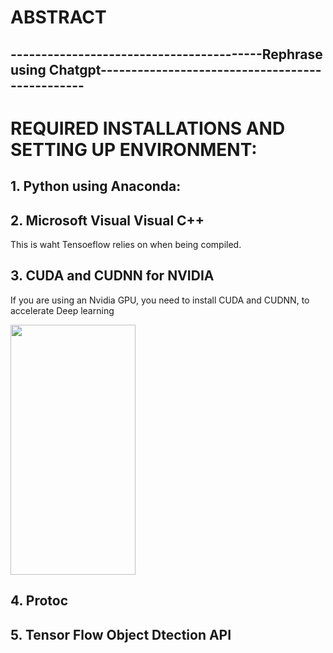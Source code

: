 # ABSTRACT



## -----------------------------------------Rephrase using Chatgpt------------------------------------------------

# REQUIRED INSTALLATIONS AND SETTING UP ENVIRONMENT:

## 1. Python using Anaconda:

## 2. Microsoft Visual Visual C++ 
This is waht Tensoeflow relies on when being compiled.

## 3. CUDA and CUDNN for NVIDIA
If you are using an Nvidia GPU, you need to install CUDA and CUDNN, to accelerate Deep learning 




<img src="![image](https://github.com/ramgopalputta/Sign_Language_Detection_Using_Tensorflow/assets/114395443/bb278011-9635-4e6f-8165-470bc5db4e92)" width="200" height="400" />


## 4. Protoc

## 5. Tensor Flow Object Dtection API

